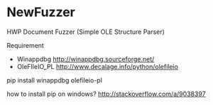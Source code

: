 NewFuzzer
=========

HWP Document Fuzzer (Simple OLE Structure Parser)

Requirement
- Winappdbg http://winappdbg.sourceforge.net/
- OleFIleIO_PL http://www.decalage.info/python/olefileio

pip install winappdbg olefileio-pl

how to install pip on windows?
http://stackoverflow.com/a/9038397
